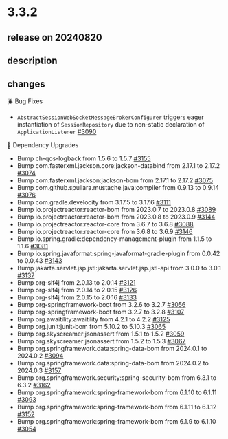 # 3.3.2

## release on 20240820

## description

## changes

🪲 Bug Fixes

* <code>AbstractSessionWebSocketMessageBrokerConfigurer</code> triggers eager instantiation of <code>SessionRepository</code> due to non-static declaration of <code>ApplicationListener</code> <a href="https://github.com/spring-projects/spring-session/issues/3090" data-hovercard-type="issue" data-hovercard-url="/spring-projects/spring-session/issues/3090/hovercard">#3090</a>

🔨 Dependency Upgrades

* Bump ch-qos-logback from 1.5.6 to 1.5.7 <a href="https://github.com/spring-projects/spring-session/pull/3155" data-hovercard-type="pull_request" data-hovercard-url="/spring-projects/spring-session/pull/3155/hovercard">#3155</a>
* Bump com.fasterxml.jackson.core:jackson-databind from 2.17.1 to 2.17.2 <a href="https://github.com/spring-projects/spring-session/pull/3074" data-hovercard-type="pull_request" data-hovercard-url="/spring-projects/spring-session/pull/3074/hovercard">#3074</a>
* Bump com.fasterxml.jackson:jackson-bom from 2.17.1 to 2.17.2 <a href="https://github.com/spring-projects/spring-session/pull/3075" data-hovercard-type="pull_request" data-hovercard-url="/spring-projects/spring-session/pull/3075/hovercard">#3075</a>
* Bump com.github.spullara.mustache.java:compiler from 0.9.13 to 0.9.14 <a href="https://github.com/spring-projects/spring-session/pull/3076" data-hovercard-type="pull_request" data-hovercard-url="/spring-projects/spring-session/pull/3076/hovercard">#3076</a>
* Bump com.gradle.develocity from 3.17.5 to 3.17.6 <a href="https://github.com/spring-projects/spring-session/pull/3111" data-hovercard-type="pull_request" data-hovercard-url="/spring-projects/spring-session/pull/3111/hovercard">#3111</a>
* Bump io.projectreactor:reactor-bom from 2023.0.7 to 2023.0.8 <a href="https://github.com/spring-projects/spring-session/pull/3089" data-hovercard-type="pull_request" data-hovercard-url="/spring-projects/spring-session/pull/3089/hovercard">#3089</a>
* Bump io.projectreactor:reactor-bom from 2023.0.8 to 2023.0.9 <a href="https://github.com/spring-projects/spring-session/pull/3144" data-hovercard-type="pull_request" data-hovercard-url="/spring-projects/spring-session/pull/3144/hovercard">#3144</a>
* Bump io.projectreactor:reactor-core from 3.6.7 to 3.6.8 <a href="https://github.com/spring-projects/spring-session/pull/3088" data-hovercard-type="pull_request" data-hovercard-url="/spring-projects/spring-session/pull/3088/hovercard">#3088</a>
* Bump io.projectreactor:reactor-core from 3.6.8 to 3.6.9 <a href="https://github.com/spring-projects/spring-session/pull/3146" data-hovercard-type="pull_request" data-hovercard-url="/spring-projects/spring-session/pull/3146/hovercard">#3146</a>
* Bump io.spring.gradle:dependency-management-plugin from 1.1.5 to 1.1.6 <a href="https://github.com/spring-projects/spring-session/pull/3081" data-hovercard-type="pull_request" data-hovercard-url="/spring-projects/spring-session/pull/3081/hovercard">#3081</a>
* Bump io.spring.javaformat:spring-javaformat-gradle-plugin from 0.0.42 to 0.0.43 <a href="https://github.com/spring-projects/spring-session/pull/3143" data-hovercard-type="pull_request" data-hovercard-url="/spring-projects/spring-session/pull/3143/hovercard">#3143</a>
* Bump jakarta.servlet.jsp.jstl:jakarta.servlet.jsp.jstl-api from 3.0.0 to 3.0.1 <a href="https://github.com/spring-projects/spring-session/pull/3137" data-hovercard-type="pull_request" data-hovercard-url="/spring-projects/spring-session/pull/3137/hovercard">#3137</a>
* Bump org-slf4j from 2.0.13 to 2.0.14 <a href="https://github.com/spring-projects/spring-session/pull/3121" data-hovercard-type="pull_request" data-hovercard-url="/spring-projects/spring-session/pull/3121/hovercard">#3121</a>
* Bump org-slf4j from 2.0.14 to 2.0.15 <a href="https://github.com/spring-projects/spring-session/pull/3126" data-hovercard-type="pull_request" data-hovercard-url="/spring-projects/spring-session/pull/3126/hovercard">#3126</a>
* Bump org-slf4j from 2.0.15 to 2.0.16 <a href="https://github.com/spring-projects/spring-session/pull/3133" data-hovercard-type="pull_request" data-hovercard-url="/spring-projects/spring-session/pull/3133/hovercard">#3133</a>
* Bump org-springframework-boot from 3.2.6 to 3.2.7 <a href="https://github.com/spring-projects/spring-session/pull/3056" data-hovercard-type="pull_request" data-hovercard-url="/spring-projects/spring-session/pull/3056/hovercard">#3056</a>
* Bump org-springframework-boot from 3.2.7 to 3.2.8 <a href="https://github.com/spring-projects/spring-session/pull/3107" data-hovercard-type="pull_request" data-hovercard-url="/spring-projects/spring-session/pull/3107/hovercard">#3107</a>
* Bump org.awaitility:awaitility from 4.2.1 to 4.2.2 <a href="https://github.com/spring-projects/spring-session/pull/3125" data-hovercard-type="pull_request" data-hovercard-url="/spring-projects/spring-session/pull/3125/hovercard">#3125</a>
* Bump org.junit:junit-bom from 5.10.2 to 5.10.3 <a href="https://github.com/spring-projects/spring-session/pull/3065" data-hovercard-type="pull_request" data-hovercard-url="/spring-projects/spring-session/pull/3065/hovercard">#3065</a>
* Bump org.skyscreamer:jsonassert from 1.5.1 to 1.5.2 <a href="https://github.com/spring-projects/spring-session/pull/3059" data-hovercard-type="pull_request" data-hovercard-url="/spring-projects/spring-session/pull/3059/hovercard">#3059</a>
* Bump org.skyscreamer:jsonassert from 1.5.2 to 1.5.3 <a href="https://github.com/spring-projects/spring-session/pull/3067" data-hovercard-type="pull_request" data-hovercard-url="/spring-projects/spring-session/pull/3067/hovercard">#3067</a>
* Bump org.springframework.data:spring-data-bom from 2024.0.1 to 2024.0.2 <a href="https://github.com/spring-projects/spring-session/pull/3094" data-hovercard-type="pull_request" data-hovercard-url="/spring-projects/spring-session/pull/3094/hovercard">#3094</a>
* Bump org.springframework.data:spring-data-bom from 2024.0.2 to 2024.0.3 <a href="https://github.com/spring-projects/spring-session/pull/3157" data-hovercard-type="pull_request" data-hovercard-url="/spring-projects/spring-session/pull/3157/hovercard">#3157</a>
* Bump org.springframework.security:spring-security-bom from 6.3.1 to 6.3.2 <a href="https://github.com/spring-projects/spring-session/pull/3162" data-hovercard-type="pull_request" data-hovercard-url="/spring-projects/spring-session/pull/3162/hovercard">#3162</a>
* Bump org.springframework:spring-framework-bom from 6.1.10 to 6.1.11 <a href="https://github.com/spring-projects/spring-session/pull/3093" data-hovercard-type="pull_request" data-hovercard-url="/spring-projects/spring-session/pull/3093/hovercard">#3093</a>
* Bump org.springframework:spring-framework-bom from 6.1.11 to 6.1.12 <a href="https://github.com/spring-projects/spring-session/pull/3152" data-hovercard-type="pull_request" data-hovercard-url="/spring-projects/spring-session/pull/3152/hovercard">#3152</a>
* Bump org.springframework:spring-framework-bom from 6.1.9 to 6.1.10 <a href="https://github.com/spring-projects/spring-session/pull/3054" data-hovercard-type="pull_request" data-hovercard-url="/spring-projects/spring-session/pull/3054/hovercard">#3054</a>

